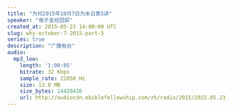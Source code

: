 ```yaml
---
title: "为何2015年10月7日为末日第5讲"
speaker: "电子圣经团契"
created_at: 2015-05-23 14:00:00 UTC
slug: why-october-7-2015-part-5
series: true
description: "广播电台"
audio:
  mp3_low:
    length: '1:00:05'
    bitrate: 32 Kbps
    sample_rate: 22050 Hz
    size: 13.8 MB
    size_bytes: 14420436
    url: http://audiocdn.ebiblefellowship.com/zh/radio/2015/2015.05.23_EBF_-_Why_October_7_2015_Part_5.mp3
---
```

